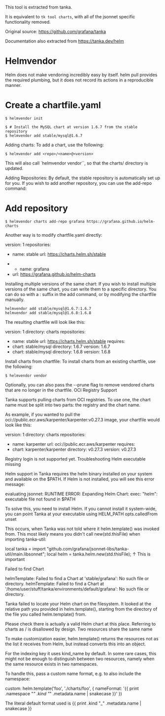 This tool is extracted from tanka.

It is equivalent to `tk tool charts`, with all of the jsonnet specific functionality removed.

Original source: https://github.com/grafana/tanka

Documentation also extracted from https://tanka.dev/helm

# Helmvendor

Helm does not make vendoring incredibly easy by itself. helm pull provides the required plumbing, but it does not record its actions in a reproducible manner.

# Create a chartfile.yaml
```
$ helmvendor init
```

```
$ # Install the MySQL chart at version 1.6.7 from the stable repository
$ helmvendor add stable/mysql@1.6.7
```

Adding charts: To add a chart, use the following:

```
$ helmvendor add <repo>/<name>@<version>
```

This will also call `helmvendor vendor``, so that the charts/ directory is updated.

Adding Repositories: By default, the stable repository is automatically set up for you. If you wish to add another repository, you can use the add-repo command:

# Add repository
```
$ helmvendor charts add-repo grafana https://grafana.github.io/helm-charts
```

Another way is to modify chartfile.yaml directly:

version: 1
repositories:
  - name: stable
    url: https://charts.helm.sh/stable
+ - name: grafana
+   url: https://grafana.github.io/helm-charts

Installing multiple versions of the same chart: If you wish to install multiple versions of the same chart, you can write them to a specific directory.
You can do so with a :<directory> suffix in the add command, or by modifying the chartfile manually.

```
helmvendor add stable/mysql@1.6.7:1.6.7
helmvendor add stable/mysql@1.6.8:1.6.8
```

The resulting chartfile will look like this:

version: 1
directory: charts
repositories:
- name: stable
  url: https://charts.helm.sh/stable
requires:
- chart: stable/mysql
  directory: 1.6.7
  version: 1.6.7
- chart: stable/mysql
  directory: 1.6.8
  version: 1.6.8

Install charts from chartfile: To install charts from an existing chartfile, use the following:

```
$ helmvendor vendor
```

Optionally, you can also pass the --prune flag to remove vendored charts that are no longer in the chartfile.
OCI Registry Support

Tanka supports pulling charts from OCI registries. To use one, the chart name must be split into two parts: the registry and the chart name.

As example, if you wanted to pull the oci://public.ecr.aws/karpenter/karpenter:v0.27.3 image, your chartfile would look like this:

version: 1
directory: charts
repositories:
- name: karpenter
  url: oci://public.ecr.aws/karpenter
requires:
- chart: karpenter/karpenter
  directory: v0.27.3
  version: v0.27.3

Registry login is not supported yet.
Troubleshooting
Helm executable missing

Helm support in Tanka requires the helm binary installed on your system and available on the $PATH. If Helm is not installed, you will see this error message:

evaluating jsonnet: RUNTIME ERROR: Expanding Helm Chart: exec: "helm": executable file not found in $PATH

To solve this, you need to install Helm. If you cannot install it system-wide, you can point Tanka at your executable using HELM_PATH
opts.calledFrom unset

This occurs, when Tanka was not told where it helm.template() was invoked from. This most likely means you didn't call new(std.thisFile) when importing tanka-util:

local tanka = import "github.com/grafana/jsonnet-libs/tanka-util/main.libsonnet";
local helm = tanka.helm.new(std.thisFile);
                       ↑ This is important

Failed to find Chart

helmTemplate: Failed to find a Chart at 'stable/grafana': No such file or directory.
helmTemplate: Failed to find a Chart at '/home/user/stuff/tanka/environments/default/grafana': No such file or directory.

Tanka failed to locate your Helm chart on the filesystem. It looked at the relative path you provided in helm.template(), starting from the directory of the file you called helm.template() from.

Please check there is actually a valid Helm chart at this place. Referring to charts as <repo>/<name> is disallowed by design.
Two resources share the same name

To make customization easier, helm.template() returns the resources not as the list it receives from Helm, but instead converts this into an object.

For the indexing key it uses kind_name by default. In some rare cases, this might not be enough to distinguish between two resources, namely when the same resource exists in two namespaces.

To handle this, pass a custom name format, e.g. to also include the namespace:

custom: helm.template('foo', './charts/foo', {
  nameFormat: '{{ print .namespace "_" .kind "_" .metadata.name | snakecase }}'
})

The literal default format used is {{ print .kind "_" .metadata.name | snakecase }}